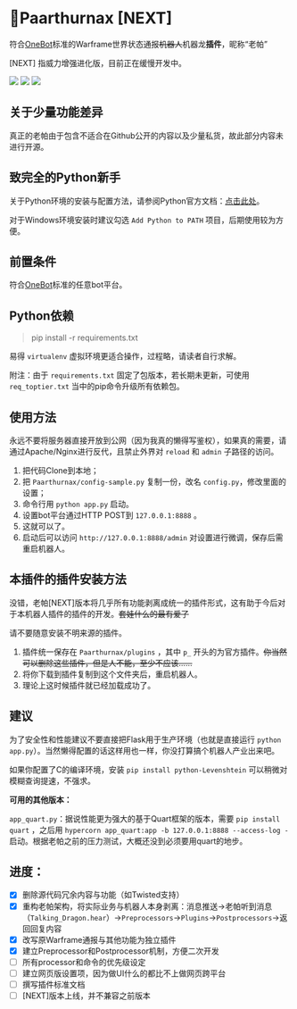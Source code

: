 # 🐉Paarthurnax [NEXT]

符合[OneBot](https://github.com/howmanybots/onebot)标准的Warframe世界状态通报~~机器人~~机器龙**插件**，昵称“老帕”

[NEXT] 指威力增强进化版，目前正在缓慢开发中。

[![](https://img.shields.io/github/issues/Raka-loah/qqbot-plugin-warframe.svg)](https://github.com/Raka-loah/qqbot-plugin-warframe/issues)
![](https://img.shields.io/github/stars/Raka-loah/qqbot-plugin-warframe.svg)
[![](https://img.shields.io/github/license/Raka-loah/qqbot-plugin-warframe.svg)](https://github.com/Raka-loah/qqbot-plugin-warframe/blob/master/LICENSE)

**关于少量功能差异**
------

真正的老帕由于包含不适合在Github公开的内容以及少量私货，故此部分内容未进行开源。


**致完全的Python新手**
------

关于Python环境的安装与配置方法，请参阅Python官方文档：[点击此处](https://docs.python.org/zh-cn/3.8/using/windows.html)。

对于Windows环境安装时建议勾选 `Add Python to PATH` 项目，后期使用较为方便。

**前置条件**
------

符合[OneBot](https://github.com/howmanybots/onebot/blob/master/ecosystem.md)标准的任意bot平台。

**Python依赖**
------

> pip install -r requirements.txt

易得 `virtualenv` 虚拟环境更适合操作，过程略，请读者自行求解。

附注：由于 `requirements.txt` 固定了包版本，若长期未更新，可使用 `req_toptier.txt` 当中的pip命令升级所有依赖包。

**使用方法**
------

永远不要将服务器直接开放到公网（因为我真的懒得写鉴权），如果真的需要，请通过Apache/Nginx进行反代，且禁止外界对 `reload` 和 `admin` 子路径的访问。

1. 把代码Clone到本地；
2. 把 `Paarthurnax/config-sample.py` 复制一份，改名 `config.py`，修改里面的设置；
3. 命令行用 `python app.py` 启动。
4. 设置bot平台通过HTTP POST到 `127.0.0.1:8888` 。
5. 这就可以了。
6. 启动后可以访问 `http://127.0.0.1:8888/admin` 对设置进行微调，保存后需重启机器人。

**本插件的插件安装方法**
------

没错，老帕[NEXT]版本将几乎所有功能剥离成统一的插件形式，这有助于今后对于本机器人插件的插件的开发。~~套娃什么的最有爱了~~

请不要随意安装不明来源的插件。

1. 插件统一保存在 `Paarthurnax/plugins` ，其中 `p_` 开头的为官方插件。~~你当然可以删除这些插件，但是人不能，至少不应该……~~
2. 将你下载到插件复制到这个文件夹后，重启机器人。
3. 理论上这时候插件就已经加载成功了。

**建议**
------

为了安全性和性能建议不要直接把Flask用于生产环境（也就是直接运行 `python app.py`）。当然懒得配置的话这样用也一样，你没打算搞个机器人产业出来吧。

如果你配置了C的编译环境，安装 `pip install python-Levenshtein` 可以稍微对模糊查询提速，不强求。

**可用的其他版本：**

`app_quart.py`：据说性能更为强大的基于Quart框架的版本，需要 `pip install quart` ，之后用 `hypercorn app_quart:app -b 127.0.0.1:8888 --access-log -` 启动。根据老帕之前的压力测试，大概还没到必须要用quart的地步。

**进度：**
------
- [X] 删除源代码冗余内容与功能（如Twisted支持）
- [X] 重构老帕架构，将实际业务与机器人本身剥离：消息推送→老帕听到消息（`Talking_Dragon.hear`）→`Preprocessors`→`Plugins`→`Postprocessors`→返回回复内容
- [X] 改写原Warframe通报与其他功能为独立插件
- [X] 建立Preprocessor和Postprocessor机制，方便二次开发
- [ ] 所有processor和命令的优先级设定
- [ ] 建立网页版设置项，因为做UI什么的都比不上做网页跨平台
- [ ] 撰写插件标准文档
- [ ] [NEXT]版本上线，并不兼容之前版本